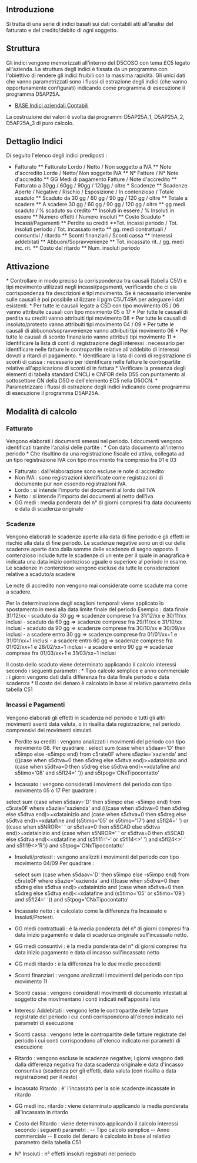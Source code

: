 ## Introduzione

Si tratta di una serie di indici basati sui dati contabili atti all'analisi del fatturato e del credito/debito di ogni soggetto.

## Struttura

Gli indici vengono memorizzati all'interno del D5COSO con tema £C5 legato all'azienda. La struttura degli indici è fissata da un programma con l'obiettivo di rendere gli indici fruibili con la massima rapidità.
Gli unici dati che vanno parametrizzati sono i flussi di estrazione degli indici (che vanno opportunamente configurati) indicando come programma di esecuzione il programma D5AP25A.

- [BASE Indici aziendali Contabili](Sorgenti/OJ/PGM/D5AP25A)

La costruzione dei valori è svolta dai programmi D5AP25A_1, D5AP25A_2, D5AP25A_3 di puro calcolo.

## Dettaglio Indici

Di seguito l'elenco degli indici prediposti : 

-  Fatturato
 \*\* Fatturato Lordo / Netto / Non soggetto a IVA
 \*\* Note d'accredito Lorde / Netto/ Non soggette IVA
 \*\* N° Fatture / N° Note d'accredito
 \*\* GG Medi di pagamento Fatture / Note d'accredito
 \*\* Fatturato a 30gg / 60gg / 90gg / 120gg / oltre
 \* Scadenze
 \*\* Scadenze Aperte / Negative / Rischio / Esposizione / In contenzioso / Totale scaduto
 \*\* Scaduto da 30 gg / 60 gg / 90 gg / 120 gg / oltre
 \*\* Totale a scadere
 \*\* A scadere 30 gg / 60 gg / 90 gg / 120 gg / oltre
 \*\* gg medi scaduto / % scaduto su credito
 \*\* Insoluti in essere / % Insoluti in essere
 \*\* Numero effetti / Numero insoluti
 \*\* Costo Scaduto
 \* Incassi/Pagamenti
 \*\* Perdite su crediti
 \*\*Tot. incassi periodo / Tot. insoluti periodo / Tot. incassato netto
 \*\* gg. medi contrattuali / consuntivi / ritardo
 \*\* Sconti finanziari / Sconti cassa
 \*\* Interessi addebitati
 \*\* Abbuoni/Sopravvenienze
 \*\* Tot. incassato rit. / gg. medi inc. rit.
 \*\* Costo del ritardo
 \*\* Num. insoluti periodo

## Attivazione

 \* Controllare in modo preciso la corrispondenza tra causali (tabella C5V) e tipi movimento utilizzati negli incassi/pagamenti, verificando che ci sia corrispondenza fra descrizioni e tipi movimento. Se è necessario intervenire sulle causali è poi possibile utilizzare il pgm C5UT49A per adeguare i dati esistenti.
 \* Per tutte le causali legate a C5D con tipo movimento 05 / 06 vanno attribuite causali con tipo movimento 05 o 17
 \* Per tutte le causali di perdita su crediti vanno attribuiti tipi movimento 08
 \* Per tutte le causali di insoluto/protesto vanno attribuiti tipi movimento 04 / 09
 \* Per tutte le causali di abbuono/sopravvenienze vanno attributi tipi movimento 06
 \* Per tutte le causali di sconto finanziario vanno attributi tipi movimento 11
 \* Identificare la lista di conti di registrazione degli interessi :  necessario per identificare nelle fatture le contropartite relative all'addebito di interessi dovuti a ritardi di pagamento.
 \* Identificare la lista di conti di registrazione di sconti di cassa :  necessario per identificare nelle fatture le contropartite relative all'applicazione di sconti di in fattura
 \* Verificare la presenza degli elementi di tabella standard CNCLI e CNFOR della D5S con puntamento al sottosettore CN della D5O e dell'elemento £C5 nella D5OCN.
 \* Parametrizzare i flussi di estrazione degli indici indicando come programma di esecuzione il programma D5AP25A.

## Modalità di calcolo

### Fatturato

Vengono elaborati i documenti emessi nel periodo. I documenti vengono identificati tramite l'analisi delle partite : 
 \* Con data documento all'interno periodo
 \* Che risultino da una registrazione fiscale ed attiva, collegata ad un tipo registrazione IVA con tipo movimento fra compreso fra 01 e 03

- Fatturato :  dall'elaborazione sono escluse le note di accredito
- Non IVA :  sono registrazioni identificate come registrazioni di documento pur non essendo registrazioni IVA.
- Lordo :  si intende l'importo dei documenti al lordo dell'IVA
- Netto :  si intende l'importo dei documenti al netto dell'iva
- GG medi :  media ponderata del n° di giorni compresi fra data documento e data di scadenza originale


### Scadenze

Vengono elaborati le scadenze aperte alla data di fine periodo e gli effetti in rischio alla data di fine periodo.
Le scadenze negative sono un di cui delle scadenze aperte dato dalla somme delle scadenze di segno opposto.
Il contenzioso include tutte le scadenze di un ente per il quale in anagrafica è indicata una data inizio contezioso uguale o superiore al periodo in esame. Le scadenze in contenzioso vengono escluse da tutte le considerazioni relative a scaduto/a scadere

Le note di accredito non vengono mai considerate come scadute ma come a scadere.

Per la determinazione degli scaglioni temporali viene applicato lo spostamento in mesi alla data limite finale del periodo
Esempio :  data finale 31/12/xx
        - scaduto da 30 gg => scadenze comprese fra 31/12/xx e 30/11/xx inclusi
        - scaduto da 60 gg => scadenze comprese fra 29/11/xx e 31/10/xx inclusi
        - scaduto da 90 gg => scadenze comprese fra 30/10/xx e 30/09/xx inclusi
        - a scadere entro 30 gg => scadenze comprese fra 01/01/xx+1 e 31/01/xx+1 inclusi
        - a scadere entro 60 gg => scadenze comprese fra 01/02/xx+1 e 28/02/xx+1 inclusi
        - a scadere entro 90 gg => scadenze comprese fra 01/03/xx+1 e 31/03/xx+1 inclusi

Il costo dello scaduto viene determinato applicando il calcolo interessi secondo i seguenti parametri : 
 \* Tipo calcolo semplice e anno commerciale :  i giorni vengono dati dalla differenza fra data finale periodo e data scadenza
 \* Il costo del denaro è calcolato in base al relativo parametro della tabella C51

### Incassi e Pagamenti

Vengono elaborati gli effetti in scadenza nel periodo e tutti gli altri movimenti aventi data valuta, o in risalita data registrazione, nel periodo comprensivi dei movimenti simulati.


- Perdite su crediti :  vengono analizzati i movimenti del periodo con tipo movimento 08.
    Per quadrare : 
  select
   sum (case when s5daav='D' then s5impo else -s5impo end)
   from c5rate0F where s5azie='xazienda'
   and (((case when s5dtva=0 then s5dreg else s5dtva end)>=xdatainizio and
         (case when s5dtva=0 then s5dreg else s5dtva end)<=xdatafine   and
          s5timo='08'
          and s5fl24=' '))
   and s5tpog='CNxTipocontatto'

- Incassato :  vengono considerati i movimenti del periodo con tipo movimento 05 o 17
Per quadrare : 

 select
 sum (case when s5daav='D' then s5impo else -s5impo end)
 from c5rate0F where s5azie='xazienda'
 and (((case when s5dtva=0 then s5dreg else s5dtva end)>=xdatainizio and
       (case when s5dtva=0 then s5dreg else s5dtva end)<=xdatafine   and
       (s5timo='05' or s5timo='17')
        and s5fl24=' ')
 or
    ((case when s5NROR=' ' or s5dtva=0
  then s5SCAD else s5dtva end)>=xdatainizio and
        (case when s5NROR=' ' or s5dtva=0
     then s5SCAD else s5dtva end)<=xdatafine   and
         (s5fl11='-' or s5fl14<>' ')  and
          s5fl24<>' ' and
          s5fl19<>'R'))
    and s5tpog='CNxTipocontatto'

- Insoluti/protesti :  vengono analizzti i movimenti del periodo con tipo movimento 04/09
   Per quadrare : 

    select
    sum (case when s5daav='D' then s5impo else -s5impo end)
    from c5rate0F where s5azie='xazienda'
    and (((case when s5dtva=0 then s5dreg else s5dtva end)>=xdatainizio and
          (case when s5dtva=0 then s5dreg else s5dtva end)<=xdatafine   and
          (s5timo='05' or s5timo='09')
           and s5fl24=' '))
    and s5tpog='CNxTipocontatto'

- Incassato netto :  è calcolato come la differenza fra Incassato e Insoluti/Protesti.
- GG medi contrattuali :  è la media ponderata del n° di giorni compresi fra data inizio pagamento e data di scadenza originale sull'incassato netto.
- GG medi consuntivi :  è la media ponderata del n° di giorni compresi fra data inizio pagamento e data di incasso sull'incassato netto
- GG medi ritardo :  è la differenza fra le due medie precedenti
- Sconti finanziari :  vengono analizzati i movimenti del periodo con tipo movimento 11
- Sconti cassa :  vengono considerati movimenti di documento intestati al soggetto che movimentano i conti indicati nell'apposita lista
- Interessi Addebitati :  vengono lette le contropartite delle fatture registrate del periodo i cui conti corrispondono all'elenco indicato nei parametri di esecuzione
- Sconti cassa :  vengono lette le contropartite delle fatture registrate del periodo i cui conti corrispondono all'elenco indicato nei parametri di esecuzione
- Ritardo :  vengono escluse le scadenze negative; i giorni vengono dati dalla differenza negativa fra data scadenza originale e data d'incasso consuntiva (scadenza per gli effetti, data valuta (con risalita a data registrazione) per il resto)
- Incassato Ritardo :  è' l'incassato per la sole scadenze incassate in ritardo
- GG medi inc. ritardo :  viene determinato applicando la media ponderata all'incassato in ritardo
- Costo del Ritardo :  viene determinato applicando il calcolo interessi secondo i seguenti parametri : 
-- Tipo calcolo semplice
-- Anno commerciale
-- Il costo del denaro è calcolato in base al relativo parametro della tabella C51
- N° Insoluti :  n° effetti insoluti registrati nel periodo


